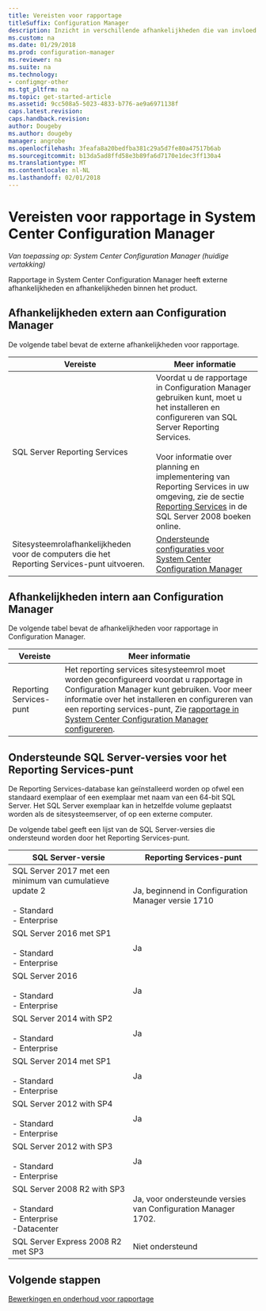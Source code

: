 ```yaml
---
title: Vereisten voor rapportage
titleSuffix: Configuration Manager
description: Inzicht in verschillende afhankelijkheden die van invloed zijn op uw gebruik van rapportage in System Center Configuration Manager.
ms.custom: na
ms.date: 01/29/2018
ms.prod: configuration-manager
ms.reviewer: na
ms.suite: na
ms.technology:
- configmgr-other
ms.tgt_pltfrm: na
ms.topic: get-started-article
ms.assetid: 9cc508a5-5023-4833-b776-ae9a6971138f
caps.latest.revision: 
caps.handback.revision: 
author: Dougeby
ms.author: dougeby
manager: angrobe
ms.openlocfilehash: 3feafa8a20bedfba381c29a5d7fe80a47517b6ab
ms.sourcegitcommit: b13da5ad8ffd58e3b89fa6d7170e1dec3ff130a4
ms.translationtype: MT
ms.contentlocale: nl-NL
ms.lasthandoff: 02/01/2018
---
```

# <a name="prerequisites-for-reporting-in-system-center-configuration-manager"></a>Vereisten voor rapportage in System Center Configuration Manager

*Van toepassing op: System Center Configuration Manager (huidige vertakking)*

Rapportage in System Center Configuration Manager heeft externe afhankelijkheden en afhankelijkheden binnen het product.  

## <a name="dependencies-external-to-configuration-manager"></a>Afhankelijkheden extern aan Configuration Manager  
 De volgende tabel bevat de externe afhankelijkheden voor rapportage.  

|Vereiste|Meer informatie|  
|------------------|----------------------|  
|SQL Server Reporting Services|Voordat u de rapportage in Configuration Manager gebruiken kunt, moet u het installeren en configureren van SQL Server Reporting Services.<br /><br /> Voor informatie over planning en implementering van Reporting Services in uw omgeving, zie de sectie [Reporting Services](http://go.microsoft.com/fwlink/p/?LinkId=212032) in de SQL Server 2008 boeken online.|  
|Sitesysteemrolafhankelijkheden voor de computers die het Reporting Services-punt uitvoeren.|[Ondersteunde configuraties voor System Center Configuration Manager](../../../core/plan-design/configs/supported-configurations.md)|  

## <a name="dependencies-internal-to-configuration-manager"></a>Afhankelijkheden intern aan Configuration Manager  
 De volgende tabel bevat de afhankelijkheden voor rapportage in Configuration Manager.  

|Vereiste|Meer informatie|  
|------------------|----------------------|  
|Reporting Services-punt|Het reporting services sitesysteemrol moet worden geconfigureerd voordat u rapportage in Configuration Manager kunt gebruiken. Voor meer informatie over het installeren en configureren van een reporting services-punt, Zie [rapportage in System Center Configuration Manager configureren](../../../core/servers/manage/configuring-reporting.md).|  

## <a name="supported-sql-server-versions-for-the-reporting-services-point"></a>Ondersteunde SQL Server-versies voor het Reporting Services-punt  
 De Reporting Services-database kan geïnstalleerd worden op ofwel een standaard exemplaar of een exemplaar met naam van een 64-bit SQL Server. Het SQL Server exemplaar kan in hetzelfde volume geplaatst worden als de sitesysteemserver, of op een externe computer.  

 De volgende tabel geeft een lijst van de SQL Server-versies die ondersteund worden door het Reporting Services-punt.  

|SQL Server-versie|Reporting Services-punt|  
|------------------------|------------------------------|
|SQL Server 2017 met een minimum van cumulatieve update 2<br /><br /> -   Standard<br />-   Enterprise|Ja, beginnend in Configuration Manager versie 1710|  
|SQL Server 2016 met SP1<br /><br /> -   Standard<br />-   Enterprise|Ja| 
|SQL Server 2016<br /><br /> -   Standard<br />-   Enterprise|Ja|
|SQL Server 2014 with SP2<br /><br /> -   Standard<br />-   Enterprise|Ja|
|SQL Server 2014 met SP1<br /><br /> -   Standard<br />-   Enterprise|Ja|
|SQL Server 2012 with SP4 <br /><br /> -   Standard<br />-   Enterprise|Ja|  
|SQL Server 2012 with SP3 <br /><br /> -   Standard<br />-   Enterprise|Ja|  
|SQL Server 2008 R2 with SP3<br /><br /> -   Standard<br />-   Enterprise<br />-Datacenter|Ja, voor ondersteunde versies van Configuration Manager 1702.|  
|SQL Server Express 2008 R2 met SP3|Niet ondersteund| 




## <a name="next-steps"></a>Volgende stappen
[Bewerkingen en onderhoud voor rapportage](operations-and-maintenance-for-reporting.md)

